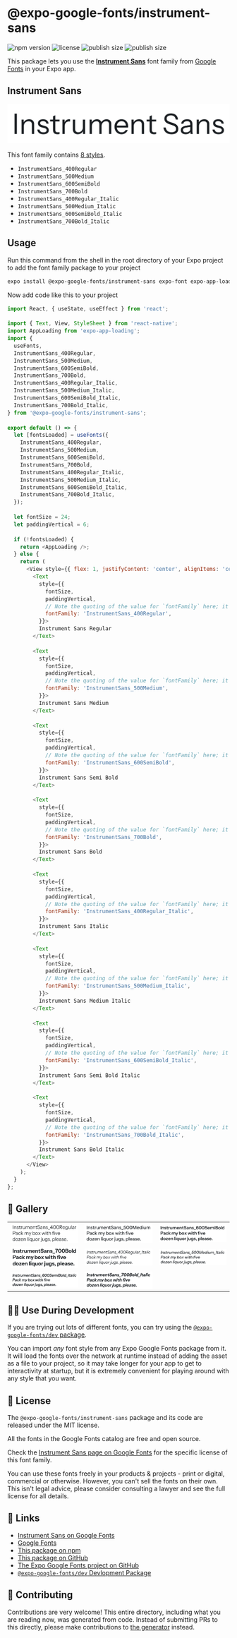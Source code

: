 # @expo-google-fonts/instrument-sans

![npm version](https://flat.badgen.net/npm/v/@expo-google-fonts/instrument-sans)
![license](https://flat.badgen.net/github/license/expo/google-fonts)
![publish size](https://flat.badgen.net/packagephobia/install/@expo-google-fonts/instrument-sans)
![publish size](https://flat.badgen.net/packagephobia/publish/@expo-google-fonts/instrument-sans)

This package lets you use the [**Instrument Sans**](https://fonts.google.com/specimen/Instrument+Sans) font family from [Google Fonts](https://fonts.google.com/) in your Expo app.

## Instrument Sans

![Instrument Sans](./font-family.png)

This font family contains [8 styles](#-gallery).

- `InstrumentSans_400Regular`
- `InstrumentSans_500Medium`
- `InstrumentSans_600SemiBold`
- `InstrumentSans_700Bold`
- `InstrumentSans_400Regular_Italic`
- `InstrumentSans_500Medium_Italic`
- `InstrumentSans_600SemiBold_Italic`
- `InstrumentSans_700Bold_Italic`

## Usage

Run this command from the shell in the root directory of your Expo project to add the font family package to your project
```sh
expo install @expo-google-fonts/instrument-sans expo-font expo-app-loading
```

Now add code like this to your project
```js
import React, { useState, useEffect } from 'react';

import { Text, View, StyleSheet } from 'react-native';
import AppLoading from 'expo-app-loading';
import {
  useFonts,
  InstrumentSans_400Regular,
  InstrumentSans_500Medium,
  InstrumentSans_600SemiBold,
  InstrumentSans_700Bold,
  InstrumentSans_400Regular_Italic,
  InstrumentSans_500Medium_Italic,
  InstrumentSans_600SemiBold_Italic,
  InstrumentSans_700Bold_Italic,
} from '@expo-google-fonts/instrument-sans';

export default () => {
  let [fontsLoaded] = useFonts({
    InstrumentSans_400Regular,
    InstrumentSans_500Medium,
    InstrumentSans_600SemiBold,
    InstrumentSans_700Bold,
    InstrumentSans_400Regular_Italic,
    InstrumentSans_500Medium_Italic,
    InstrumentSans_600SemiBold_Italic,
    InstrumentSans_700Bold_Italic,
  });

  let fontSize = 24;
  let paddingVertical = 6;

  if (!fontsLoaded) {
    return <AppLoading />;
  } else {
    return (
      <View style={{ flex: 1, justifyContent: 'center', alignItems: 'center' }}>
        <Text
          style={{
            fontSize,
            paddingVertical,
            // Note the quoting of the value for `fontFamily` here; it expects a string!
            fontFamily: 'InstrumentSans_400Regular',
          }}>
          Instrument Sans Regular
        </Text>

        <Text
          style={{
            fontSize,
            paddingVertical,
            // Note the quoting of the value for `fontFamily` here; it expects a string!
            fontFamily: 'InstrumentSans_500Medium',
          }}>
          Instrument Sans Medium
        </Text>

        <Text
          style={{
            fontSize,
            paddingVertical,
            // Note the quoting of the value for `fontFamily` here; it expects a string!
            fontFamily: 'InstrumentSans_600SemiBold',
          }}>
          Instrument Sans Semi Bold
        </Text>

        <Text
          style={{
            fontSize,
            paddingVertical,
            // Note the quoting of the value for `fontFamily` here; it expects a string!
            fontFamily: 'InstrumentSans_700Bold',
          }}>
          Instrument Sans Bold
        </Text>

        <Text
          style={{
            fontSize,
            paddingVertical,
            // Note the quoting of the value for `fontFamily` here; it expects a string!
            fontFamily: 'InstrumentSans_400Regular_Italic',
          }}>
          Instrument Sans Italic
        </Text>

        <Text
          style={{
            fontSize,
            paddingVertical,
            // Note the quoting of the value for `fontFamily` here; it expects a string!
            fontFamily: 'InstrumentSans_500Medium_Italic',
          }}>
          Instrument Sans Medium Italic
        </Text>

        <Text
          style={{
            fontSize,
            paddingVertical,
            // Note the quoting of the value for `fontFamily` here; it expects a string!
            fontFamily: 'InstrumentSans_600SemiBold_Italic',
          }}>
          Instrument Sans Semi Bold Italic
        </Text>

        <Text
          style={{
            fontSize,
            paddingVertical,
            // Note the quoting of the value for `fontFamily` here; it expects a string!
            fontFamily: 'InstrumentSans_700Bold_Italic',
          }}>
          Instrument Sans Bold Italic
        </Text>
      </View>
    );
  }
};

```

## 🔡 Gallery


||||
|-|-|-|
|![InstrumentSans_400Regular](./InstrumentSans_400Regular.ttf.png)|![InstrumentSans_500Medium](./InstrumentSans_500Medium.ttf.png)|![InstrumentSans_600SemiBold](./InstrumentSans_600SemiBold.ttf.png)||
|![InstrumentSans_700Bold](./InstrumentSans_700Bold.ttf.png)|![InstrumentSans_400Regular_Italic](./InstrumentSans_400Regular_Italic.ttf.png)|![InstrumentSans_500Medium_Italic](./InstrumentSans_500Medium_Italic.ttf.png)||
|![InstrumentSans_600SemiBold_Italic](./InstrumentSans_600SemiBold_Italic.ttf.png)|![InstrumentSans_700Bold_Italic](./InstrumentSans_700Bold_Italic.ttf.png)|||


## 👩‍💻 Use During Development

If you are trying out lots of different fonts, you can try using the [`@expo-google-fonts/dev` package](https://github.com/expo/google-fonts/tree/master/font-packages/dev#readme).

You can import *any* font style from any Expo Google Fonts package from it. It will load the fonts
over the network at runtime instead of adding the asset as a file to your project, so it may take longer
for your app to get to interactivity at startup, but it is extremely convenient
for playing around with any style that you want.

## 📖 License

The `@expo-google-fonts/instrument-sans` package and its code are released under the MIT license.

All the fonts in the Google Fonts catalog are free and open source.

Check the [Instrument Sans page on Google Fonts](https://fonts.google.com/specimen/Instrument+Sans) for the specific license of this font family.

You can use these fonts freely in your products & projects - print or digital, commercial or otherwise. However, you can't sell the fonts on their own. This isn't legal advice, please consider consulting a lawyer and see the full license for all details.

## 🔗 Links

- [Instrument Sans on Google Fonts](https://fonts.google.com/specimen/Instrument+Sans)
- [Google Fonts](https://fonts.google.com/)
- [This package on npm](https://www.npmjs.com/package/@expo-google-fonts/instrument-sans)
- [This package on GitHub](https://github.com/expo/google-fonts/tree/master/font-packages/instrument-sans)
- [The Expo Google Fonts project on GitHub](https://github.com/expo/google-fonts)
- [`@expo-google-fonts/dev` Devlopment Package](https://github.com/expo/google-fonts/tree/master/font-packages/dev)

## 🤝 Contributing

Contributions are very welcome! This entire directory, including what you are reading now, was generated from code. Instead of submitting PRs to this directly, please make contributions to [the generator](https://github.com/expo/google-fonts/tree/master/packages/generator) instead.
